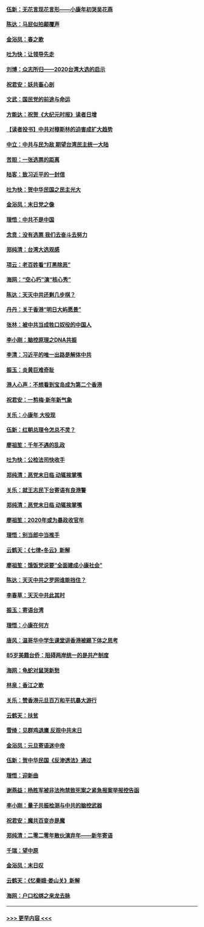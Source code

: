#### [伍新：无花言现花言形——小康年初哭吴花燕](../pages/nsc993/n11800044.md?t=01171744) 
#### [陈达：马屁似拍颠覆声](../pages/nsc993/n11800010.md?t=01171744) 
#### [金浴凤：春之歌](../pages/nsc993/n11797687.md?t=01171744) 
#### [吐为快：让领导先走](../pages/nsc993/n11797512.md?t=01171744) 
#### [刘博：众志所归——2020台湾大选的启示](../pages/nsc993/n11796878.md?t=01171744) 
#### [祝君安：妖共畜心剖](../pages/nsc993/n11794273.md?t=01171744) 
#### [文武：国民党的前途与命运](../pages/nsc993/n11794198.md?t=01171744) 
#### [方能达：祝贺《大纪元时报》读者日增](../pages/nsc993/n11793807.md?t=01171744) 
#### [【读者投书】中共对穆斯林的迫害成扩大趋势](../pages/nsc993/n11791371.md?t=01171744) 
#### [中立：中共与民为敌 期望台湾民主统一大陆](../pages/nsc993/n11790392.md?t=01171744) 
#### [苦胆：一张选票的距离](../pages/nsc993/n11788914.md?t=01171744) 
#### [陆客：致习近平的一封信](../pages/nsc993/n11788867.md?t=01171744) 
#### [吐为快：贺中华民国之民主光大](../pages/nsc993/n11788618.md?t=01171744) 
#### [金浴凤：末日党之像](../pages/nsc993/n11787475.md?t=01171744) 
#### [理悟：中共不是中国](../pages/nsc993/n11787463.md?t=01171744) 
#### [念贲：没有选票  我们去奋斗去努力](../pages/nsc993/n11787398.md?t=01171744) 
#### [郑纯清：台湾大选观感](../pages/nsc993/n11786210.md?t=01171744) 
#### [项云：老百姓看“打黑除恶”](../pages/nsc993/n11785398.md?t=01171744) 
#### [海网：“空心朽”演“核心秀”](../pages/nsc993/n11783874.md?t=01171744) 
#### [陈达：天灭中共还剩几步棋？](../pages/nsc993/n11783719.md?t=01171744) 
#### [丹丹：关于香港“明日大屿愿景”](../pages/nsc993/n11783273.md?t=01171744) 
#### [张林：被中共当成牲口奴役的中国人](../pages/nsc993/n11782397.md?t=01171744) 
#### [李小刚：脑控原理之DNA共振](../pages/nsc993/n11780962.md?t=01171744) 
#### [李清：习近平的唯一出路是解体中共](../pages/nsc993/n11780866.md?t=01171744) 
#### [振玉：炎黄巨难奇耻](../pages/nsc993/n11779632.md?t=01171744) 
#### [港人心声：不想看到宝岛成为第二个香港](../pages/nsc993/n11778817.md?t=01171744) 
#### [祝君安：一剪梅‧新年新气象](../pages/nsc993/n11776340.md?t=01171744) 
#### [关乐：小康年 大役现](../pages/nsc993/n11774213.md?t=01171744) 
#### [伍新：红朝总理令怎总不灵？](../pages/nsc993/n11770813.md?t=01171744) 
#### [廖祖笙：千年不遇的乱政](../pages/nsc993/n11770373.md?t=01171744) 
#### [吐为快：公检法司快收手](../pages/nsc993/n11770359.md?t=01171744) 
#### [郑纯清：恶党末日临 动辄挨掌嘴](../pages/nsc993/n11769912.md?t=01171744) 
#### [关乐：就王志民下台寄语有良港警](../pages/nsc993/n11769903.md?t=01171744) 
#### [郑纯清：恶党末日临 动辄挨掌嘴](../pages/nsc993/n11769356.md?t=01171744) 
#### [廖祖笙：2020年或为暴政收官年](../pages/nsc993/n11768216.md?t=01171744) 
#### [理悟：别当郎中当推手](../pages/nsc993/n11768243.md?t=01171744) 
#### [云鹤天：《七律▪冬云》新解](../pages/nsc993/n11768204.md?t=01171744) 
#### [廖祖笙：饿饭党说要“全面建成小康社会”](../pages/nsc993/n11767482.md?t=01171744) 
#### [陈达：天灭中共之罗网谁能挡住？](../pages/nsc993/n11767465.md?t=01171744) 
#### [李春草：天灭中共此其时](../pages/nsc993/n11767452.md?t=01171744) 
#### [振玉：寄语台湾](../pages/nsc993/n11767432.md?t=01171744) 
#### [理悟：小康在何方](../pages/nsc993/n11767394.md?t=01171744) 
#### [唐风：温哥华中学生课堂讲香港被踢下体之思考](../pages/nsc993/n11766848.md?t=01171744) 
#### [85岁美籍台侨：阻碍两岸统一的是共产制度](../pages/nsc993/n11765043.md?t=01171744) 
#### [海网：龟蛇对鼠哭新愁](../pages/nsc993/n11764895.md?t=01171744) 
#### [林泉：香江之歌](../pages/nsc993/n11764415.md?t=01171744) 
#### [关乐：赞香港元旦百万和平抗暴大游行](../pages/nsc993/n11764382.md?t=01171744) 
#### [云鹤天：扶贫](../pages/nsc993/n11764245.md?t=01171744) 
#### [雪绮：见群鸡退鹰  反观中共末日](../pages/nsc993/n11762112.md?t=01171744) 
#### [金浴凤：元旦寄语迷中帝](../pages/nsc993/n11761788.md?t=01171744) 
#### [伍新：贺中华民国《反渗透法》通过](../pages/nsc993/n11761994.md?t=01171744) 
#### [理悟：迎新曲](../pages/nsc993/n11761152.md?t=01171744) 
#### [谢燕益：杨胜军被非法拘禁致死案之紧急报案举报控告函](../pages/nsc993/n11756134.md?t=01171744) 
#### [李小刚：量子共振检测与中共的脑控武器](../pages/nsc993/n11754518.md?t=01171744) 
#### [祝君安：魔共百变亦是魔](../pages/nsc993/n11754469.md?t=01171744) 
#### [郑纯清：二零二零年散伙演弃年——新年寄语](../pages/nsc993/n11754195.md?t=01171744) 
#### [千瑞：望中原](../pages/nsc993/n11754159.md?t=01171744) 
#### [金浴凤：末日叹](../pages/nsc993/n11752359.md?t=01171744) 
#### [云鹤天：《忆秦娥‧娄山关》新解](../pages/nsc993/n11752348.md?t=01171744) 
#### [海网：户口松绑之来龙去脉](../pages/nsc993/n11752328.md?t=01171744) 

----
#### [ >>> 更早内容 <<< ](../indexes/nsc993-earlier.md)
